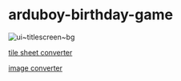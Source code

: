 # arduboy-birthday-game

![ui~titlescreen~bg](https://github.com/cjgammon/arduboy-birthday-game/assets/192022/12e54039-e2b5-478e-b0a2-404b24606af0)

[tile sheet converter](http://www.bloggingadeadhorse.com/TeamARGTileSheetConverter/)

[image converter](http://www.bloggingadeadhorse.com/TeamARGImgConverter/)
